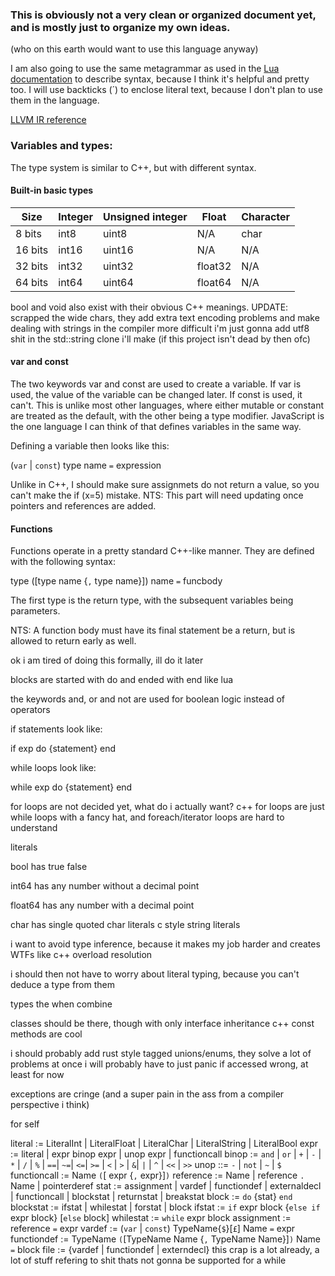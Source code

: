 
### This is obviously not a very clean or organized document yet, and is mostly just to organize my own ideas.
(who on this earth would want to use this language anyway)


I am also going to use the same metagrammar as used in the [Lua documentation](https://www.lua.org/manual/5.4/manual.html#9) to describe syntax, because I think it's helpful and pretty too. I will use backticks (´) to enclose literal text, because I don't plan to use them in the language.

[LLVM IR reference](https://releases.llvm.org/16.0.0/docs/LangRef.html)

### Variables and types:

The type system is similar to C++, but with different syntax.


#### Built-in basic types

| Size    | Integer | Unsigned integer | Float   | Character |
| ------- | ------- | -------          | ------- | -------   |
| 8 bits  | int8    | uint8            | N/A     | char      |
| 16 bits | int16   | uint16           | N/A     | N/A       |
| 32 bits | int32   | uint32           | float32 | N/A       |
| 64 bits | int64   | uint64           | float64 | N/A       |

bool and void also exist with their obvious C++ meanings.
UPDATE: scrapped the wide chars, they add extra text encoding problems and make dealing with strings in the compiler more difficult
i'm just gonna add utf8 shit in the std::string clone i'll make (if this project isn't dead by then ofc)


#### var and const

The two keywords var and const are used to create a variable. If var is used, the value of the variable can be changed later. If const is used, it can't. This is unlike most other languages, where either mutable or constant are treated as the default, with the other being a type modifier. JavaScript is the one language I can think of that defines variables in the same way.

Defining a variable then looks like this:

(`var` | `const`) type name `=` expression

Unlike in C++, I should make sure assignmets do not return a value, so you can't make the if (x=5) mistake. 
NTS: This part will need updating once pointers and references are added.

#### Functions

Functions operate in a pretty standard C++-like manner. They are defined with the following syntax:

type ([type name {`,` type name}]) name `=` funcbody

The first type is the return type, with the subsequent variables being parameters. 

NTS: A function body must have its final statement be a return, but is allowed to return early as well.



ok i am tired of doing this formally, ill do it later

blocks are started with do and ended with end like lua

the keywords and, or and not are used for boolean logic instead of operators

if statements look like:

if exp do
{statement}
end

while loops look like:

while exp do
{statement}
end


for loops are not decided yet, what do i actually want? c++ for loops are just while loops with a fancy hat, and foreach/iterator loops are hard to understand


literals 

bool has
true
false

int64 has
any number without a decimal point

float64 has
any number with a decimal point

char has
single quoted char literals
c style string literals

i want to avoid type inference, because it makes my job harder and creates WTFs like c++ overload resolution

i should then not have to worry about literal typing, because you can't deduce a type from them

types the when combine

classes should be there, though with only interface inheritance
c++ const methods are cool

i should probably add rust style tagged unions/enums, they solve a lot of problems at once
i will probably have to just panic if accessed wrong, at least for now


exceptions are cringe (and a super pain in the ass from a compiler perspective i think)


for self

literal := LiteralInt | LiteralFloat | LiteralChar | LiteralString | LiteralBool
expr := literal | expr binop expr | unop expr | functioncall
binop := `and` | `or` | `+` | `-` | `*` | `/` | `%` | `==`| `~=`| `<=`| `>=` | `<` | `>` | `&`| `|` | `^` | `<<` | `>>`
unop ::=  `-` | `not` | `~` | `$`
functioncall := Name `(`[ expr {`,` expr}]`)`
reference := Name | reference `.` Name | pointerderef
stat := assignment | vardef | functiondef | externaldecl | functioncall | blockstat | returnstat | breakstat
block := `do` {stat} `end`
blockstat := ifstat | whilestat | forstat | block
ifstat := `if` expr block {`else if` expr block} [`else` block]
whilestat := `while` expr block
assignment := reference `=` expr
vardef := (`var` | `const`) TypeName{`$`}[`£`] Name `=` expr
functiondef := TypeName `(`[TypeName Name {`,` TypeName Name}]`)` Name `=` block
file := {vardef | functiondef | externdecl}
this crap is a lot already, a lot of stuff refering to shit thats not gonna be supported for a while